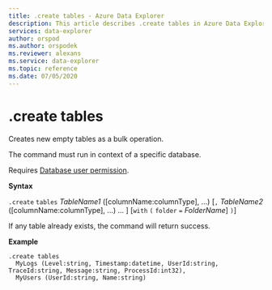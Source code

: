 ```yaml
---
title: .create tables - Azure Data Explorer
description: This article describes .create tables in Azure Data Explorer.
services: data-explorer
author: orspod
ms.author: orspodek
ms.reviewer: alexans
ms.service: data-explorer
ms.topic: reference
ms.date: 07/05/2020
---
```

# .create tables

Creates new empty tables as a bulk operation.

The command must run in context of a specific database.

Requires [Database user permission](../management/access-control/role-based-authorization.md).

**Syntax**

`.create` `tables` *TableName1* ([columnName:columnType], ...) [`,` *TableName2* ([columnName:columnType], ...) ... ] [`with` `(` `folder` `=` *FolderName*] `)`]

If any table already exists, the command will return success.
 
**Example** 

```kusto
.create tables 
  MyLogs (Level:string, Timestamp:datetime, UserId:string, TraceId:string, Message:string, ProcessId:int32),
  MyUsers (UserId:string, Name:string)
```
